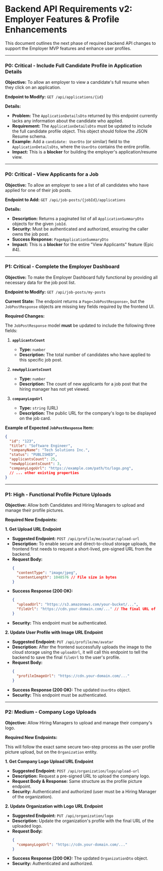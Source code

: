 # Backend API Requirements v2: Employer Features & Profile Enhancements

This document outlines the next phase of required backend API changes to support the Employer MVP features and enhance user profiles.

---

### **P0: Critical - Include Full Candidate Profile in Application Details**

**Objective:** To allow an employer to view a candidate's full resume when they click on an application.

**Endpoint to Modify:** `GET /api/applications/{id}`

**Details:**
*   **Problem:** The `ApplicationDetailsDto` returned by this endpoint currently lacks any information about the candidate who applied.
*   **Requirement:** The `ApplicationDetailsDto` must be updated to include the full candidate profile object. This object should follow the JSON Resume schema.
*   **Example:** Add a `candidate: UserDto` (or similar) field to the `ApplicationDetailsDto`, where the `UserDto` contains the entire profile.
*   **Impact:** This is a **blocker** for building the employer's application/resume view.

---

### **P0: Critical - View Applicants for a Job**

**Objective:** To allow an employer to see a list of all candidates who have applied for one of their job posts.

**Endpoint to Add:** `GET /api/job-posts/{jobId}/applications`

**Details:**
*   **Description:** Returns a paginated list of all `ApplicationSummaryDto` objects for the given `jobId`.
*   **Security:** Must be authenticated and authorized, ensuring the caller owns the job post.
*   **Success Response:** `PageApplicationSummaryDto`
*   **Impact:** This is a **blocker** for the entire "View Applicants" feature (Epic #4).

---

### **P1: Critical - Complete the Employer Dashboard**

**Objective:** To make the Employer Dashboard fully functional by providing all necessary data for the job post list.

**Endpoint to Modify:** `GET /api/job-posts/my-posts`

**Current State:** The endpoint returns a `Page<JobPostResponse>`, but the `JobPostResponse` objects are missing key fields required by the frontend UI.

**Required Changes:**

The `JobPostResponse` model **must** be updated to include the following three fields:

1.  **`applicantsCount`**
    *   **Type:** `number`
    *   **Description:** The total number of candidates who have applied to this specific job post.

2.  **`newApplicantsCount`**
    *   **Type:** `number`
    *   **Description:** The count of new applicants for a job post that the hiring manager has not yet viewed.

3.  **`companyLogoUrl`**
    *   **Type:** `string` (URL)
    *   **Description:** The public URL for the company's logo to be displayed on the job card.

**Example of Expected `JobPostResponse` Item:**
```json
{
  "id": "123",
  "title": "Software Engineer",
  "companyName": "Tech Solutions Inc.",
  "status": "PUBLISHED",
  "applicantsCount": 25,
  "newApplicantsCount": 3,
  "companyLogoUrl": "https://example.com/path/to/logo.png",
  // ... other existing properties
}
```

---

### **P1: High - Functional Profile Picture Uploads**

**Objective:** Allow both Candidates and Hiring Managers to upload and manage their profile pictures.

**Required New Endpoints:**

**1. Get Upload URL Endpoint**
*   **Suggested Endpoint:** `POST /api/profile/me/avatar/upload-url`
*   **Description:** To enable secure and direct-to-cloud storage uploads, the frontend first needs to request a short-lived, pre-signed URL from the backend.
*   **Request Body:**
    ```json
    {
      "contentType": "image/jpeg",
      "contentLength": 1048576 // File size in bytes
    }
    ```
*   **Success Response (200 OK):**
    ```json
    {
      "uploadUrl": "https://s3.amazonaws.com/your-bucket/...",
      "fileUrl": "https://cdn.your-domain.com/..." // The final URL of the file after upload
    }
    ```
*   **Security:** This endpoint must be authenticated.

**2. Update User Profile with Image URL Endpoint**
*   **Suggested Endpoint:** `PUT /api/profile/me/avatar`
*   **Description:** After the frontend successfully uploads the image to the cloud storage using the `uploadUrl`, it will call this endpoint to tell the backend to save the final `fileUrl` to the user's profile.
*   **Request Body:**
    ```json
    {
      "profileImageUrl": "https://cdn.your-domain.com/..."
    }
    ```
*   **Success Response (200 OK):** The updated `UserDto` object.
*   **Security:** This endpoint must be authenticated.

---

### **P2: Medium - Company Logo Uploads**

**Objective:** Allow Hiring Managers to upload and manage their company's logo.

**Required New Endpoints:**

This will follow the exact same secure two-step process as the user profile picture upload, but on the `Organization` entity.

**1. Get Company Logo Upload URL Endpoint**
*   **Suggested Endpoint:** `POST /api/organization/logo/upload-url`
*   **Description:** Request a pre-signed URL to upload the company logo.
*   **Request Body & Response:** Same structure as the profile picture endpoint.
*   **Security:** Authenticated and authorized (user must be a Hiring Manager of the organization).

**2. Update Organization with Logo URL Endpoint**
*   **Suggested Endpoint:** `PUT /api/organization/logo`
*   **Description:** Update the organization's profile with the final URL of the uploaded logo.
*   **Request Body:**
    ```json
    {
      "companyLogoUrl": "https://cdn.your-domain.com/..."
    }
    ```
*   **Success Response (200 OK):** The updated `OrganizationDto` object.
*   **Security:** Authenticated and authorized.
